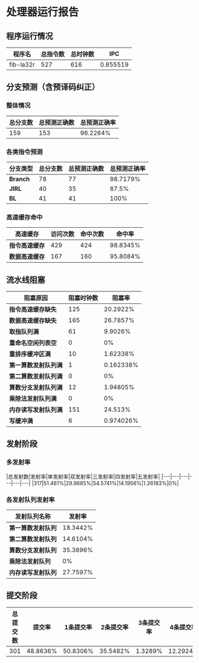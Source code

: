 # 处理器运行报告
## 程序运行情况
|程序名|总指令数|总时钟数|IPC|
|---|---|---|---|
|fib-la32r|527|616|0.855519|

## 分支预测（含预译码纠正）
### 整体情况
|总分支数|总预测正确数|总预测正确率|
|---|---|---|
|159|153|96.2264%|

### 各类指令预测
|分支类型|总分支数|总预测正确数|总预测正确率|
|---|---|---|---|
|**Branch**| 78 | 77 | 98.7179%|
|**JIRL**| 40 | 35 | 87.5%|
|**BL**| 41 | 41 | 100%|

### 高速缓存命中
|高速缓存|访问次数|命中次数|命中率|
|---|---|---|---|
|**指令高速缓存**| 429 | 424 | 98.8345%|
|**数据高速缓存**| 167 | 160 | 95.8084%|
## 流水线阻塞
|阻塞原因|阻塞时钟数|阻塞率|
|---|---|---|
|**指令高速缓存缺失**| 125 | 20.2922%|
|**数据高速缓存缺失**| 165 | 26.7857%|
|**取指队列满**| 61 | 9.9026%|
|**重命名空闲列表空**|0 | 0%|
|**重排序缓冲区满**|10 | 1.62338%|
|**第一算数发射队列满**|1 | 0.162338%|
|**第二算数发射队列满**|0 | 0%|
|**算数分支发射队列满**|12 | 1.94805%|
|**乘除法发射队列满**|0 | 0%|
|**内存读写发射队列满**|151 | 24.513%|
|**写缓冲满**|6 | 0.974026%|

## 发射阶段
### 多发射率
|总发射数|发射率|单发射率|双发射率|三发射率|四发射率|五发射率|
|---|---|---|---|---|---|
|317|51.461%|29.9685%|54.5741%|14.1956%|1.26183%|0%|

### 各发射队列发射率
|发射队列名称|发射率|
|---|---|
|**第一算数发射队列**|18.3442%|
|**第二算数发射队列**|14.6104%|
|**算数分支发射队列**|35.3896%|
|**乘除法发射队列**|0%|
|**内存读写发射队列**|27.7597%|

## 提交阶段
|总提交数|提交率|1条提交率|2条提交率|3条提交率|4条提交率|
|---|---|---|---|---|---|
|301|48.8636%|50.8306%|35.5482%|1.3289%|12.2924%|
